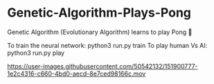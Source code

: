 # Genetic-Algorithm-Plays-Pong
Genetic Algorithm (Evolutionary Algorithm) learns to play Pong 🏓

To train the neural network: python3 run.py train
To play human Vs AI: python3 run.py play

https://user-images.githubusercontent.com/50542132/151900777-1e2c4316-c660-4bd0-aecd-8e7ced98166c.mov



